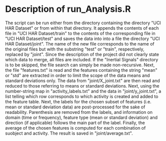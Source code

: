 # Description of run_Analysis.R
The script can be run either from the directory containing the directory "UCI HAR Dataset" or from within that directory.
It appends the contents of each file in "UCI HAR Dataset/train" to the contents of the corresponding file in "UCI HAR Dataset/test" and saves the data into into a file the directory "UCI HAR Dataset/joint". The name of the new file corresponds to the name of the original files but with the substring "test" or "train", respectively, replaced by "joint". Since the description of the project did not clearly state which data to merge, all files are included. If the "Inertial Signals" directory is to be skipped, the file search can simply be made non-recursive.
Next, the file "features.txt" is read and the features containing the string "mean" or "std" are extracted in order to limit the scope of the data means and standard deviations only. The data from "joint/X_joint.txt" are then read and reduced to those referring to means or standard deviations.
Next, using the number-string map in "activity_labels.txt" and the data in "joint/y_joint.txt", a list telling which row corresponds to which activity is created and added to the feature table.
Next, the labels for the chosen subset of features (i.e. mean or standard deviation data) are post-processed for the sake of readability. Parenthesis are removed from the labels, and information on domain (time or frequency), feature type (mean or standard deviation) and direction (if applicable) follows the main part of the label.
Finally, the average of the chosen features is computed for each combination of suobject and activity. The result is saved in "joint/average.txt".
